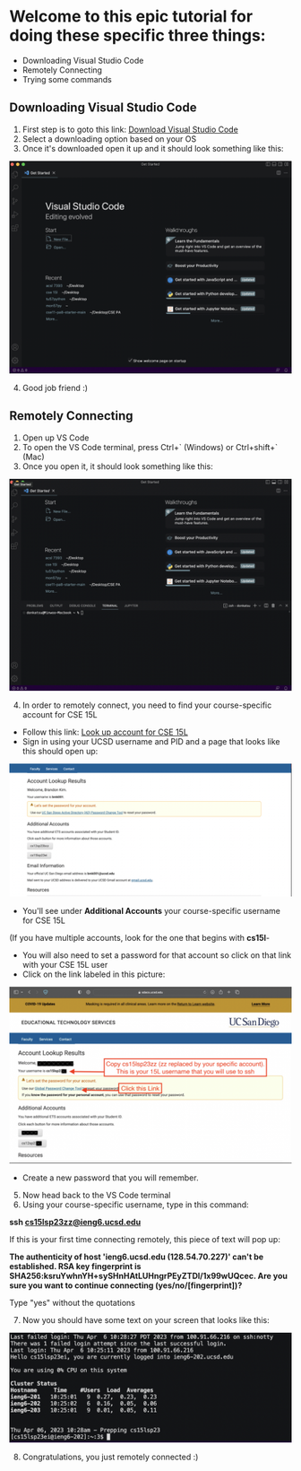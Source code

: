 # Welcome to this epic tutorial for doing these specific three things:

- Downloading Visual Studio Code
- Remotely Connecting
- Trying some commands

## Downloading Visual Studio Code

1. First step is to goto this link: <a href="https://code.visualstudio.com/download">Download Visual Studio Code</a>
2. Select a downloading option based on your OS
3. Once it's downloaded open it up and it should look something like this:

![Image](vscode.jpg)

4. Good job friend :)

## Remotely Connecting

1. Open up VS Code
2. To open the VS Code terminal, press Ctrl+\` (Windows) or Ctrl+shift+\` (Mac)
3. Once you open it, it should look something like this:

![Image](vscode2.jpg)

4. In order to remotely connect, you need to find your course-specific account for CSE 15L
  - Follow this link: <a href="https://sdacs.ucsd.edu/~icc/index.php">Look up account for CSE 15L</a>
  - Sign in using your UCSD username and PID and a page that looks like this should open up:
  
  ![Image](vscode3.jpg)
  
  - You'll see under **Additional Accounts** your course-specific username for CSE 15L

  (If you have multiple accounts, look for the one that begins with **cs15l**-

  - You will also need to set a password for that account so click on that link with your CSE 15L user
  - Click on the link labeled in this picture:
  
  ![Image](vscode4.jpg)
  
  - Create a new password that you will remember.
5. Now head back to the VS Code terminal
6. Using your course-specific username, type in this command:

**ssh cs15lsp23zz@ieng6.ucsd.edu**

  If this is your first time connecting remotely, this piece of text will pop up:
  
  **The authenticity of host 'ieng6.ucsd.edu (128.54.70.227)' can't be established.
  RSA key fingerprint is SHA256:ksruYwhnYH+sySHnHAtLUHngrPEyZTDl/1x99wUQcec.
  Are you sure you want to continue connecting (yes/no/[fingerprint])?**
  
  Type "yes" without the quotations
  
7. Now you should have some text on your screen that looks like this:

![Image](vscode5.jpg)

8. Congratulations, you just remotely connected :)


